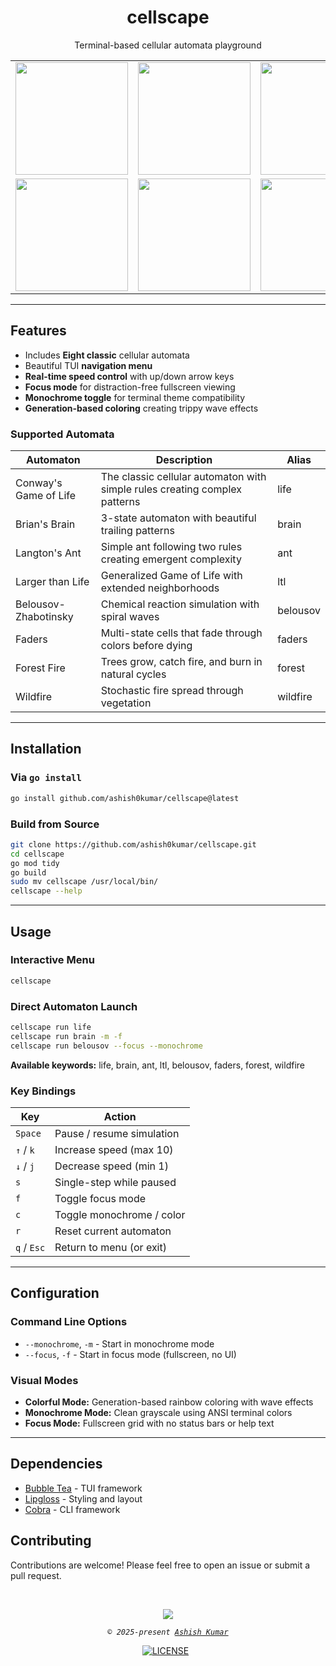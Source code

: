 <h1 align="center">cellscape</h1>

<p align="center">
Terminal-based cellular automata playground
</p>

<table align="center">
  <tr>
    <td><img src="https://github.com/user-attachments/assets/e1550df3-c425-48a0-ada3-e231e4cac5b3" width="180"></td>
    <td><img src="https://github.com/user-attachments/assets/2870d84d-523a-46b8-b289-532ec4aac05d" width="180"></td>
    <td><img src="https://github.com/user-attachments/assets/92bdf10b-3bae-4b0f-85e4-0b16f9677bdf" width="180"></td>
    <td><img src="https://github.com/user-attachments/assets/f3b38933-45b5-4166-9d43-91be7683a44e" width="180"></td>
  </tr>
  <tr>
    <td><img src="https://github.com/user-attachments/assets/671f3449-bfc1-4789-bbd3-f39894bb100d" width="180"></td>
    <td><img src="https://github.com/user-attachments/assets/31e2b66d-beac-4858-a73d-81ad1517e45d" width="180"></td>
    <td><img src="https://github.com/user-attachments/assets/445d9a5e-da8d-4358-9e89-1ea0f7194ec9" width="180"></td>
    <td><img src="https://github.com/user-attachments/assets/b7e8e77f-da08-43d4-80c3-961e0d00bd9b" width="180"></td>
  </tr>
</table>

---

## Features

- Includes **Eight classic** cellular automata
- Beautiful TUI **navigation menu**
- **Real-time speed control** with up/down arrow keys
- **Focus mode** for distraction-free fullscreen viewing
- **Monochrome toggle** for terminal theme compatibility
- **Generation-based coloring** creating trippy wave effects

### Supported Automata

| Automaton             | Description                                                                | Alias    |
| --------------------- | -------------------------------------------------------------------------- | -------- |
| Conway's Game of Life | The classic cellular automaton with simple rules creating complex patterns | life     |
| Brian's Brain         | 3-state automaton with beautiful trailing patterns                         | brain    |
| Langton's Ant         | Simple ant following two rules creating emergent complexity                | ant      |
| Larger than Life      | Generalized Game of Life with extended neighborhoods                       | ltl      |
| Belousov-Zhabotinsky  | Chemical reaction simulation with spiral waves                             | belousov |
| Faders                | Multi-state cells that fade through colors before dying                    | faders   |
| Forest Fire           | Trees grow, catch fire, and burn in natural cycles                         | forest   |
| Wildfire              | Stochastic fire spread through vegetation                                  | wildfire |

---

## Installation

### Via `go install`

```bash
go install github.com/ashish0kumar/cellscape@latest
```

### Build from Source

```bash
git clone https://github.com/ashish0kumar/cellscape.git
cd cellscape
go mod tidy
go build
sudo mv cellscape /usr/local/bin/
cellscape --help
```

---

## Usage

### Interactive Menu

```bash
cellscape
```

### Direct Automaton Launch

```bash
cellscape run life
cellscape run brain -m -f
cellscape run belousov --focus --monochrome
```

**Available keywords:** life, brain, ant, ltl, belousov, faders, forest, wildfire

### Key Bindings

| Key         | Action                    |
| ----------- | ------------------------- |
| `Space`     | Pause / resume simulation |
| `↑` / `k`   | Increase speed (max 10)   |
| `↓` / `j`   | Decrease speed (min 1)    |
| `s`         | Single-step while paused  |
| `f`         | Toggle focus mode         |
| `c`         | Toggle monochrome / color |
| `r`         | Reset current automaton   |
| `q` / `Esc` | Return to menu (or exit)  |

---

## Configuration

### Command Line Options

- `--monochrome`, `-m` - Start in monochrome mode
- `--focus`, `-f` - Start in focus mode (fullscreen, no UI)

### Visual Modes

- **Colorful Mode:** Generation-based rainbow coloring with wave effects
- **Monochrome Mode:** Clean grayscale using ANSI terminal colors
- **Focus Mode:** Fullscreen grid with no status bars or help text

---

## Dependencies

- [Bubble Tea](https://github.com/charmbracelet/bubbletea) - TUI framework
- [Lipgloss](https://github.com/charmbracelet/lipgloss) - Styling and layout
- [Cobra](https://github.com/spf13/cobra) - CLI framework

## Contributing

Contributions are welcome! Please feel free to open an issue or submit a pull request.

<br>

<p align="center">
	<img src="https://raw.githubusercontent.com/catppuccin/catppuccin/main/assets/footers/gray0_ctp_on_line.svg?sanitize=true" />
</p>

<p align="center">
        <i><code>&copy 2025-present <a href="https://github.com/ashish0kumar">Ashish Kumar</a></code></i>
</p>

<div align="center">
<a href="https://github.com/ashish0kumar/cellscape/blob/main/LICENSE"><img src="https://img.shields.io/github/license/ashish0kumar/cellscape?style=for-the-badge&color=CBA6F7&logoColor=cdd6f4&labelColor=302D41" alt="LICENSE"></a>&nbsp;&nbsp;
</div>
